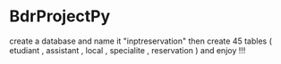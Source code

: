 # BdrProjectPy
create a database and name it "inptreservation" 
then create 45 tables ( etudiant , assistant , local , specialite , reservation ) 
and enjoy !!!
